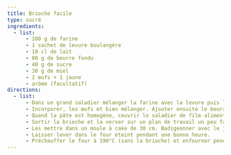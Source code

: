 ```yaml
---
title: Brioche facile
type: sucré
ingredients:
  - list:
      - 280 g de farine
      - 1 sachet de levure boulangère
      - 10 cl de lait
      - 80 g de beurre fondu
      - 40 g de sucre
      - 30 g de miel
      - 2 œufs + 1 jaune
      - arôme (facultatif)
directions:
  - list:
      - Dans un grand saladier mélanger la farine avec la levure puis le sucre. Faire un puit au centre, ajouter le lait et le miel, mélanger.
      - Incorporer, les œufs et bien mélanger. Ajouter ensuite le beurre fondu et bien mélanger afin qu'il soit bien incorporé. Ajouter l'arôme de votre choix.
      - Quand la pâte est homogène, couvrir le saladier de film alimentaire et laisser lever à température ambiante une heure. Ensuite mettre au frais pour 12 à 24h (jusqu'à 36h).
      - Sortir la brioche et la verser sur un plan de travail un peu fariné (pas besoin de la travailler au contraire mieux ne pas trop la travailler. La diviser en trois et former des boules en repliant vers l'intérieur.
      - Les mettre dans un moule à cake de 30 cm. Badigeonner avec le jaune d'oeuf.
      - Laisser lever dans le four éteint pendant une bonne heure.
      - Préchauffer le four à 190°C (sans la brioche) et enfourner pendant 20 minutes environ.
---
```

